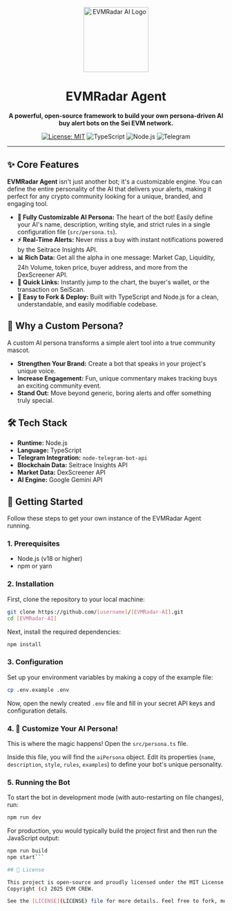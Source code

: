 <!-- Ganti placeholder di bawah ini -->
<div align="center">
  <img src="[https://res.cloudinary.com/dh7yebawk/image/upload/v1755655911/sadasd_iekxni.png]" alt="EVMRadar AI Logo" width="150"/>
  <h1>EVMRadar Agent</h1>
  <p>
    <b>A powerful, open-source framework to build your own persona-driven AI buy alert bots on the Sei EVM network.</b>
  </p>
  
  <p>
    <a href="https://github.com/[gigaevm]/[EVMRadar-AI]/blob/main/LICENSE"><img src="https://img.shields.io/badge/License-MIT-blue.svg" alt="License: MIT"></a>
    <img src="https://img.shields.io/badge/TypeScript-3178C6?logo=typescript&logoColor=white" alt="TypeScript">
    <img src="https://img.shields.io/badge/Node.js-339933?logo=nodedotjs&logoColor=white" alt="Node.js">
    <img src="https://img.shields.io/badge/Telegram-2CA5E0?logo=telegram&logoColor=white" alt="Telegram">
  </p>
</div>

---


## ✨ Core Features

**EVMRadar Agent** isn't just another bot; it's a customizable engine. You can define the entire personality of the AI that delivers your alerts, making it perfect for any crypto community looking for a unique, branded, and engaging tool.

- **🤖 Fully Customizable AI Persona:** The heart of the bot! Easily define your AI's name, description, writing style, and strict rules in a single configuration file (`src/persona.ts`).
- **⚡ Real-Time Alerts:** Never miss a buy with instant notifications powered by the Seitrace Insights API.
- **📊 Rich Data:** Get all the alpha in one message: Market Cap, Liquidity, 24h Volume, token price, buyer address, and more from the DexScreener API.
- **🔗 Quick Links:** Instantly jump to the chart, the buyer's wallet, or the transaction on SeiScan.
- **🚀 Easy to Fork & Deploy:** Built with TypeScript and Node.js for a clean, understandable, and easily modifiable codebase.

## 🤔 Why a Custom Persona?

A custom AI persona transforms a simple alert tool into a true community mascot.
- **Strengthen Your Brand:** Create a bot that speaks in your project's unique voice.
- **Increase Engagement:** Fun, unique commentary makes tracking buys an exciting community event.
- **Stand Out:** Move beyond generic, boring alerts and offer something truly special.

## 🛠️ Tech Stack

- **Runtime:** Node.js
- **Language:** TypeScript
- **Telegram Integration:** `node-telegram-bot-api`
- **Blockchain Data:** Seitrace Insights API
- **Market Data:** DexScreener API
- **AI Engine:** Google Gemini API

## 🚀 Getting Started

Follow these steps to get your own instance of the EVMRadar Agent running.

### 1. Prerequisites

- Node.js (v18 or higher)
- npm or yarn

### 2. Installation

First, clone the repository to your local machine:
```bash
git clone https://github.com/[username]/[EVMRadar-AI].git
cd [EVMRadar-AI]
```

Next, install the required dependencies:
```bash
npm install
```

### 3. Configuration

Set up your environment variables by making a copy of the example file:
```bash
cp .env.example .env
```
Now, open the newly created `.env` file and fill in your secret API keys and configuration details.

### 4. 🎨 Customize Your AI Persona!

This is where the magic happens! Open the `src/persona.ts` file.

Inside this file, you will find the `aiPersona` object. Edit its properties (`name`, `description`, `style`, `rules`, `examples`) to define your bot's unique personality.

### 5. Running the Bot

To start the bot in development mode (with auto-restarting on file changes), run:
```bash
npm run dev
```

For production, you would typically build the project first and then run the JavaScript output:
```bash
npm run build
npm start```

## 📄 License

This project is open-source and proudly licensed under the MIT License.
Copyright (c) 2025 EVM CREW.

See the [LICENSE](LICENSE) file for more details. Feel free to fork, modify, and create a unique bot for your own community!
